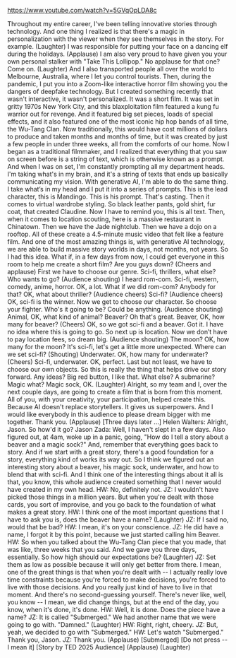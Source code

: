 https://www.youtube.com/watch?v=5GVqOpLDA8c

Throughout my entire career,
I've been telling innovative
stories through technology.
And one thing I realized
is that there's a magic in personalization
with the viewer when they see
themselves in the story.
For example.
(Laughter)
I was responsible for putting your face
on a dancing elf during the holidays.
(Applause)
I am also very proud to have given you
your own personal stalker
with "Take This Lollipop."
No applause for that one? Come on.
(Laughter)
And I also transported people
all over the world
to Melbourne, Australia,
where I let you control tourists.
Then, during the pandemic,
I put you into a Zoom-like
interactive horror film
showing you the dangers
of deepfake technology.
But I created something
recently that wasn't interactive,
it wasn't personalized.
It was a short film.
It was set in gritty 1970s New York City,
and this blaxploitation film featured
a kung fu warrior out for revenge.
And it featured big set pieces,
loads of special effects,
and it also featured one
of the most iconic hip hop bands
of all time, the Wu-Tang Clan.
Now traditionally, this would have cost
millions of dollars to produce
and taken months and months of time,
but it was created by just a few people
in under three weeks,
all from the comforts of our home.
Now
I began as a traditional filmmaker,
and I realized that everything
that you saw on screen before
is a string of text,
which is otherwise known as a prompt.
And when I was on set,
I'm constantly prompting
all my department heads.
I'm taking what's in my brain,
and it's a string of texts that ends up
basically communicating my vision.
With generative AI,
I'm able to do the same thing.
I take what’s in my head
and I put it into a series of prompts.
This is the lead character,
this is Mandingo.
This is his prompt.
That's casting.
Then it comes to virtual wardrobe styling.
So black leather pants,
gold shirt, fur coat,
that created Claudine.
Now I have to remind you,
this is all text.
Then, when it comes to location scouting,
here is a massive restaurant in Chinatown.
Then we have the Jade nightclub.
Then we have a dojo on a rooftop.
All of these create a 4.5-minute
music video that felt like a feature film.
And one of the most amazing things
is, with generative AI technology,
we are able to build massive
story worlds in days,
not months, not years.
So I had this idea.
What if, in a few days from now,
I could get everyone in this room
to help me create a short film?
Are you guys down?
(Cheers and applause)
First we have to choose our genre.
Sci-fi, thrillers, what else?
Who wants to go?
(Audience shouting)
I heard rom-com.
Sci-fi, western, comedy, anime, horror.
OK, a lot. What if we did rom-com?
Anybody for that?
OK, what about thriller?
(Audience cheers)
Sci-fi?
(Audience cheers)
OK, sci-fi is the winner.
Now we get to choose our character.
So choose your fighter.
Who's it going to be?
Could be anything.
(Audience shouting)
Animal, OK, what kind of animal?
Beaver? Oh that's great.
Beaver, OK, how many for beaver?
(Cheers)
OK, so we got sci-fi and a beaver.
Got it.
I have no idea where this is going to go.
So next up is location.
Now we don’t have to pay
location fees, so dream big.
(Audience shouting)
The moon?
OK, how many for the moon?
It's sci-fi, let's get
a little more unexpected.
Where can we set sci-fi?
(Shouting)
Underwater.
OK, how many for underwater?
(Cheers)
Sci-fi, underwater.
OK, perfect.
Last but not least,
we have to choose our own objects.
So this is really the thing
that helps drive our story forward.
Any ideas?
Big red button, I like that.
What else?
A submarine?
Magic what?
Magic sock, OK.
(Laughter)
Alright, so my team and I,
over the next couple days,
are going to create a film
that is born from this moment.
All of you, with your creativity,
your participation, helped create this.
Because AI doesn't replace storytellers.
It gives us superpowers.
And I would like everybody
in this audience to please dream bigger
with me together.
Thank you.
(Applause)
[Three days later ...]
Helen Walters: Alright, Jason.
So how'd it go?
Jason Zada: Well, I haven't
slept in a few days.
Also figured out,
at 4am,
woke up in a panic,
going, "How do I tell a story
about a beaver and a magic sock?"
And, remember that everything
goes back to story.
And if we start with a great story,
there's a good foundation for a story,
everything kind of works its way out.
So I think we figured out
an interesting story
about a beaver,
his magic sock, underwater,
and how to blend that with sci-fi.
And I think one of the interesting
things about it all is that, you know,
this whole audience created something
that I never would have
created in my own head.
HW: No, definitely not.
JZ: I wouldn't have picked
those things in a million years.
But when you're dealt with those cards,
you sort of improvise,
and you go back to the foundation
of what makes a great story.
HW: I think one of the most important
questions that I have to ask you is,
does the beaver have a name?
(Laughter)
JZ: If I said no, would that be bad?
HW: I mean, it's on your conscience.
JZ: He did have a name,
I forgot it by this point,
because we just started
calling him Beaver.
HW: So when you talked about the
Wu-Tang Clan piece that you made,
that was like, three weeks that you said.
And we gave you three days, essentially.
So how high should our expectations be?
(Laughter)
JZ: Set them as low as possible
because it will only get
better from there.
I mean, one of the great things
is that when you're dealt with --
I actually really love time constraints
because you're forced to make decisions,
you're forced to live
with those decisions.
And you really just kind of
have to live in that moment.
And there's no second-guessing yourself.
There's never like, well, you know --
I mean, we did change things,
but at the end of the day, you know,
when it's done, it's done.
HW: Well, it is done.
Does the piece have a name?
JZ: It is called "Submerged."
We had another name
that we were going to go with.
"Damned."
(Laughter)
HW: Right, right, cheery.
JZ: But, yeah, we decided
to go with "Submerged."
HW: Let's watch "Submerged."
Thank you, Jason.
JZ: Thank you.
(Applause)
[Submerged]
[Do not press -- I mean it]
[Story by TED 2025 Audience]
(Applause)
(Laughter)